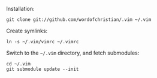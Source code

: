 Installation:

    git clone git://github.com/wordofchristian/.vim ~/.vim

Create symlinks:

    ln -s ~/.vim/vimrc ~/.vimrc

Switch to the `~/.vim` directory, and fetch submodules:

    cd ~/.vim
    git submodule update --init